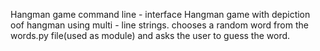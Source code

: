 
Hangman game
command line - interface Hangman game with depiction oof hangman using multi - line strings.
chooses a random word from the words.py file(used as module) and asks the user to guess the word.
